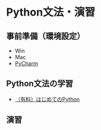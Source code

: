# Python文法・演習

## 事前準備（環境設定）

- Win
- Mac
- [PyCharm](https://www.jetbrains.com/ja-jp/pycharm/)

## Python文法の学習

- [（有料）はじめてのPython](https://dotinstall.com/lessons/basic_python_v4)

## 演習